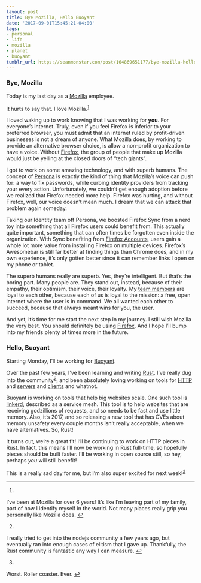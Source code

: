 ```yaml
---
layout: post
title: Bye Mozilla, Hello Buoyant
date: '2017-09-01T15:45:21-04:00'
tags:
- personal
- life
- mozilla
- planet
- buoyant
tumblr_url: https://seanmonstar.com/post/164869651177/bye-mozilla-hello-buoyant
---
```

### Bye, Mozilla

Today is my last day as a [Mozilla](https://mozilla.org) employee.

It hurts to say that. I love Mozilla.<sup id="fnref:1"><a href="#fn:1" class="footnote-ref" role="doc-noteref">1</a></sup>

I loved waking up to work knowing that I was working for **you**. For everyone’s internet. Truly, even if you feel Firefox is inferior to your preferred browser, you must admit that an internet ruled by profit-driven businesses is not a dream of anyone. What Mozilla does, by working to provide an alternative browser choice, is allow a non-profit organization to have a voice. Without [Firefox](https://firefox.com), the group of people that make up Mozilla would just be yelling at the closed doors of “tech giants”.

I got to work on some amazing technology, and with superb humans. The concept of [Persona](https://developer.mozilla.org/en-US/docs/Archive/Mozilla/Persona) is exactly the kind of thing that Mozilla’s voice can push for: a way to fix passwords, while curbing identity providers from tracking your every action. Unfortunately, we couldn’t get enough adoption before we realized that Firefox needed more help. Firefox was hurting, and without Firefox, well, our voice doesn’t mean much. I dream that we can attack that problem again someday.

Taking our Identity team off Persona, we boosted Firefox Sync from a nerd toy into something that all Firefox users could benefit from. This actually quite important, something that can often times be forgotten even inside the organization. With Sync benefiting from [Firefox Accounts](https://accounts.firefox.com), users gain a whole lot more value from installing Firefox on multiple devices. Firefox’s Awesomebar is still far better at finding things than Chrome does, and in my own experience, it’s only gotten better since it can remember links I open on my phone or tablet.

The superb humans really are superb. Yes, they’re intelligent. But that’s the boring part. Many people are. They stand out, instead, because of their empathy, their optimism, their voice, their loyalty. My [team members](http://fxa.readthedocs.io/en/latest/#people-and-places) are loyal to each other, because each of us is loyal to the mission: a free, open internet where the user is in command. We all wanted each other to succeed, because that always meant wins for you, the user.

And yet, it’s time for me start the next step in my journey. I still wish Mozilla the very best. You should definitely be using [Firefox](https://firefox.com). And I hope I’ll bump into my friends plenty of times more in the future.

### Hello, Buoyant

Starting Monday, I’ll be working for [Buoyant](https://buoyant.io).

Over the past few years, I’ve been learning and writing [Rust](https://www.rust-lang.org). I’ve really dug into the community<sup id="fnref:2"><a href="#fn:2" class="footnote-ref" role="doc-noteref">2</a></sup>, and been absolutely loving working on tools for [HTTP](https://github.com/carllerche/http) and [servers](https://hyper.rs) and [clients](https://github.com/seanmonstar/reqwest) and whatnot.

Buoyant is working on tools that help big websites scale. One such tool is [linkerd](https://linkerd.io), described as a service mesh. This tool is to help websites that are receiving godzillions of requests, and so needs to be fast and use little memory. Also, it’s 2017, and so releasing a new tool that has CVEs about memory unsafety every couple months isn’t really acceptable, when we have alternatives. So, Rust!

It turns out, we’re a great fit! I’ll be continuing to work on HTTP pieces in Rust. In fact, this means I’ll now be working in Rust full-time, so hopefully pieces should be built faster. I’ll be working in open source still, so hey, perhaps _you_ will still benefit!

This is a really sad day for me, but I’m also super excited for next week!<sup id="fnref:3"><a href="#fn:3" class="footnote-ref" role="doc-noteref">3</a></sup>

* * *

1. 

I’ve been at Mozilla for over 6 years! It’s like I’m leaving part of my family, part of how I identify myself in the world. Not many places really grip you personally like Mozilla does.&nbsp;[↩︎](#fnref:1)

2. 

I really tried to get into the nodejs community a few years ago, but eventually ran into enough cases of elitism that I gave up. Thankfully, the Rust community is fantastic any way I can measure.&nbsp;[↩︎](#fnref:2)

3. 

Worst. Roller coaster. Ever.&nbsp;[↩︎](#fnref:3)

